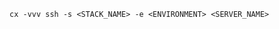 <!-- usedin: [ _includes/_inlines/StackManagement/common/ssh/ssh_versbose-mode-ssh-v1.md] -->

```
cx -vvv ssh -s <STACK_NAME> -e <ENVIRONMENT> <SERVER_NAME>
```
